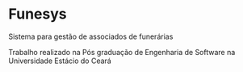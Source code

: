 # Funesys
Sistema para gestão de associados de funerárias

Trabalho realizado na Pós graduação de Engenharia de Software na Universidade Estácio do Ceará
